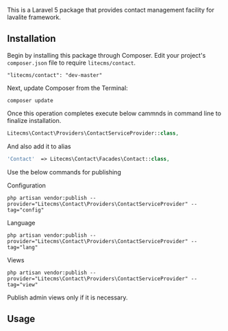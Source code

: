 This is a Laravel 5 package that provides contact management facility for lavalite framework.

## Installation

Begin by installing this package through Composer. Edit your project's `composer.json` file to require `litecms/contact`.

    "litecms/contact": "dev-master"

Next, update Composer from the Terminal:

    composer update

Once this operation completes execute below cammnds in command line to finalize installation.

```php
Litecms\Contact\Providers\ContactServiceProvider::class,

```

And also add it to alias

```php
'Contact'  => Litecms\Contact\Facades\Contact::class,
```

Use the below commands for publishing

Configuration

    php artisan vendor:publish --provider="Litecms\Contact\Providers\ContactServiceProvider" --tag="config"

Language

    php artisan vendor:publish --provider="Litecms\Contact\Providers\ContactServiceProvider" --tag="lang"

Views 

    php artisan vendor:publish --provider="Litecms\Contact\Providers\ContactServiceProvider" --tag="view"

Publish admin views only if it is necessary.

## Usage


